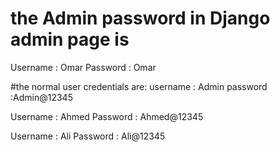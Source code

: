 # the Admin password in Django admin page is 
Username : Omar
Password : Omar

#the normal user credentials are:
username : Admin 
password :Admin@12345

Username : Ahmed 
Password : Ahmed@12345

Username : Ali
Password : Ali@12345
